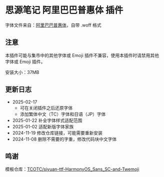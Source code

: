 # 思源笔记 阿里巴巴普惠体 插件

字体文件来自：[阿里巴巴普惠体](https://www.alibabafonts.com/#/font)，自带 .woff 格式

## 注意

本插件可能与集市中的其他字体或 Emoji 插件不兼容，使用本插件时请禁用其他字体或 Emoji 插件。

安装大小：37MB

## 更新日志

- 2025-02-17
  - 可在关闭插件之后还原字体
  - 添加繁体中文（TC）字体和日语（JP）字体
- 2025-01-22 补全字体样式适配范围
- 2025-01-02 适配新版字体家族
- 2024-11-19 修改仓库链接，可能需要重新安装
- 2024-11-08 删除不需要的字重，修改代码块中文字体

## 鸣谢

模板仓库：[TCOTC/siyuan-ttf-HarmonyOS_Sans_SC-and-Twemoji](https://github.com/TCOTC/siyuan-ttf-HarmonyOS_Sans_SC-and-Twemoji)
